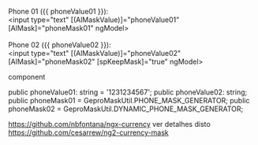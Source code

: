 



<span>Phone 01 ({{ phoneValue01 }}):</span><br>
<input type="text" [(AlMaskValue)]="phoneValue01" [AlMask]="phoneMask01" ngModel>
<br><br>
<span>Phone 02 ({{ phoneValue02 }}):</span><br>
<input type="text" [(AlMaskValue)]="phoneValue02" [AlMask]="phoneMask02" [spKeepMask]="true" ngModel>



component


  public phoneValue01: string = '1231234567';
  public phoneValue02: string;
  public phoneMask01 = GeproMaskUtil.PHONE_MASK_GENERATOR;
  public phoneMask02 = GeproMaskUtil.DYNAMIC_PHONE_MASK_GENERATOR;


https://github.com/nbfontana/ngx-currency
ver detalhes disto
  https://github.com/cesarrew/ng2-currency-mask